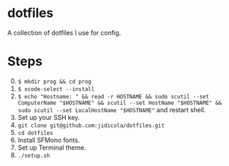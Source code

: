 # dotfiles

A collection of dotfiles I use for config.

# Steps

0. `$ mkdir prog && cd prog`
1. `$ xcode-select --install`
2. `$ echo "Hostname: " &&
read -r HOSTNAME && sudo scutil --set ComputerName "$HOSTNAME" &&
scutil --set HostName "$HOSTNAME" &&
sudo scutil --set LocalHostName "$HOSTNAME"` and restart shell.
3. Set up your SSH key.
4. `git clone git@github.com:jidicula/dotfiles.git`
5. `cd dotfiles`
6. Install SFMono fonts.
7. Set up Terminal theme.
8. `./setup.sh`
